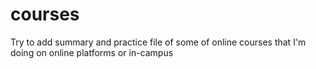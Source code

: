 # courses
Try to add summary and practice file of some of online courses that I'm doing on online platforms or in-campus
